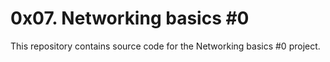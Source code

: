 # 0x07. Networking basics #0

This repository contains source code for the Networking basics #0 project.